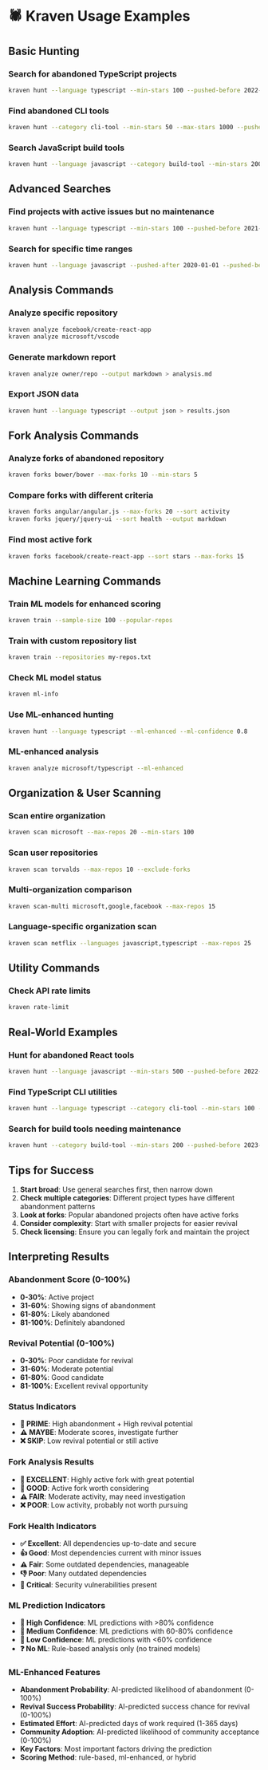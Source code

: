 # 🕷️ Kraven Usage Examples

## Basic Hunting

### Search for abandoned TypeScript projects
```bash
kraven hunt --language typescript --min-stars 100 --pushed-before 2022-01-01
```

### Find abandoned CLI tools
```bash
kraven hunt --category cli-tool --min-stars 50 --max-stars 1000 --pushed-before 2023-01-01
```

### Search JavaScript build tools
```bash
kraven hunt --language javascript --category build-tool --min-stars 200
```

## Advanced Searches

### Find projects with active issues but no maintenance
```bash
kraven hunt --language typescript --min-stars 100 --pushed-before 2021-01-01 --limit 10
```

### Search for specific time ranges
```bash
kraven hunt --language javascript --pushed-after 2020-01-01 --pushed-before 2022-01-01
```

## Analysis Commands

### Analyze specific repository
```bash
kraven analyze facebook/create-react-app
kraven analyze microsoft/vscode
```

### Generate markdown report
```bash
kraven analyze owner/repo --output markdown > analysis.md
```

### Export JSON data
```bash
kraven hunt --language typescript --output json > results.json
```

## Fork Analysis Commands

### Analyze forks of abandoned repository
```bash
kraven forks bower/bower --max-forks 10 --min-stars 5
```

### Compare forks with different criteria
```bash
kraven forks angular/angular.js --max-forks 20 --sort activity
kraven forks jquery/jquery-ui --sort health --output markdown
```

### Find most active fork
```bash
kraven forks facebook/create-react-app --sort stars --max-forks 15
```

## Machine Learning Commands

### Train ML models for enhanced scoring
```bash
kraven train --sample-size 100 --popular-repos
```

### Train with custom repository list
```bash
kraven train --repositories my-repos.txt
```

### Check ML model status
```bash
kraven ml-info
```

### Use ML-enhanced hunting
```bash
kraven hunt --language typescript --ml-enhanced --ml-confidence 0.8
```

### ML-enhanced analysis
```bash
kraven analyze microsoft/typescript --ml-enhanced
```

## Organization & User Scanning

### Scan entire organization
```bash
kraven scan microsoft --max-repos 20 --min-stars 100
```

### Scan user repositories
```bash
kraven scan torvalds --max-repos 10 --exclude-forks
```

### Multi-organization comparison
```bash
kraven scan-multi microsoft,google,facebook --max-repos 15
```

### Language-specific organization scan
```bash
kraven scan netflix --languages javascript,typescript --max-repos 25
```

## Utility Commands

### Check API rate limits
```bash
kraven rate-limit
```

## Real-World Examples

### Hunt for abandoned React tools
```bash
kraven hunt --language javascript --min-stars 500 --pushed-before 2022-01-01 --limit 5
```

### Find TypeScript CLI utilities
```bash
kraven hunt --language typescript --category cli-tool --min-stars 100 --limit 10
```

### Search for build tools needing maintenance
```bash
kraven hunt --category build-tool --min-stars 200 --pushed-before 2023-01-01
```

## Tips for Success

1. **Start broad**: Use general searches first, then narrow down
2. **Check multiple categories**: Different project types have different abandonment patterns
3. **Look at forks**: Popular abandoned projects often have active forks
4. **Consider complexity**: Start with smaller projects for easier revival
5. **Check licensing**: Ensure you can legally fork and maintain the project

## Interpreting Results

### Abandonment Score (0-100%)
- **0-30%**: Active project
- **31-60%**: Showing signs of abandonment
- **61-80%**: Likely abandoned
- **81-100%**: Definitely abandoned

### Revival Potential (0-100%)
- **0-30%**: Poor candidate for revival
- **31-60%**: Moderate potential
- **61-80%**: Good candidate
- **81-100%**: Excellent revival opportunity

### Status Indicators
- **🎯 PRIME**: High abandonment + High revival potential
- **⚠️ MAYBE**: Moderate scores, investigate further
- **❌ SKIP**: Low revival potential or still active

### Fork Analysis Results
- **🌟 EXCELLENT**: Highly active fork with great potential
- **🎯 GOOD**: Active fork worth considering
- **⚠️ FAIR**: Moderate activity, may need investigation
- **❌ POOR**: Low activity, probably not worth pursuing

### Fork Health Indicators
- **✅ Excellent**: All dependencies up-to-date and secure
- **👍 Good**: Most dependencies current with minor issues
- **⚠️ Fair**: Some outdated dependencies, manageable
- **👎 Poor**: Many outdated dependencies
- **🚨 Critical**: Security vulnerabilities present

### ML Prediction Indicators
- **🧠 High Confidence**: ML predictions with >80% confidence
- **🤖 Medium Confidence**: ML predictions with 60-80% confidence
- **🔮 Low Confidence**: ML predictions with <60% confidence
- **❓ No ML**: Rule-based analysis only (no trained models)

### ML-Enhanced Features
- **Abandonment Probability**: AI-predicted likelihood of abandonment (0-100%)
- **Revival Success Probability**: AI-predicted success chance for revival (0-100%)
- **Estimated Effort**: AI-predicted days of work required (1-365 days)
- **Community Adoption**: AI-predicted likelihood of community acceptance (0-100%)
- **Key Factors**: Most important factors driving the prediction
- **Scoring Method**: rule-based, ml-enhanced, or hybrid

